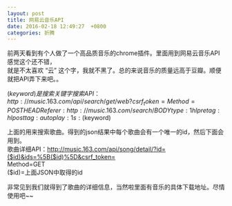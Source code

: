 ```yaml
---
layout: post
title: 网易云音乐API
date: 2016-02-18 12:49:27  +0800
categories: 折腾 
---
```


前两天看到有个人做了一个高品质音乐的chrome插件。里面用到网易云音乐API感觉这个还不错，  
就是不太喜欢 “云” 这个字，我就不黑了。总的来说音乐的质量远高于豆瓣。顺便就把API弄下来吧。。  

($keyword)是搜索关键字  
搜索API：http://music.163.com/api/search/get/web?csrf_token=  
Method=POST  
HEAD  
Referer:http://music.163.com/search/  
BODY  
type:1  
hlpretag:  
hlposttag:   
autoplay:1  
s:($keyword)  
 
上面的用来搜索歌曲。得到的json结果中每个歌曲会有一个唯一的id，然后下面会用到。  
歌曲详细API：http://music.163.com/api/song/detail/?id=($id)&ids=%5B($id)%5D&csrf_token=  
Method=GET  
($id)=上面JSON中取得的id  
 
非常见到我们就得到了歌曲的详细信息，当然啦里面有音乐的具体下载地址。尽情使用吧~~  